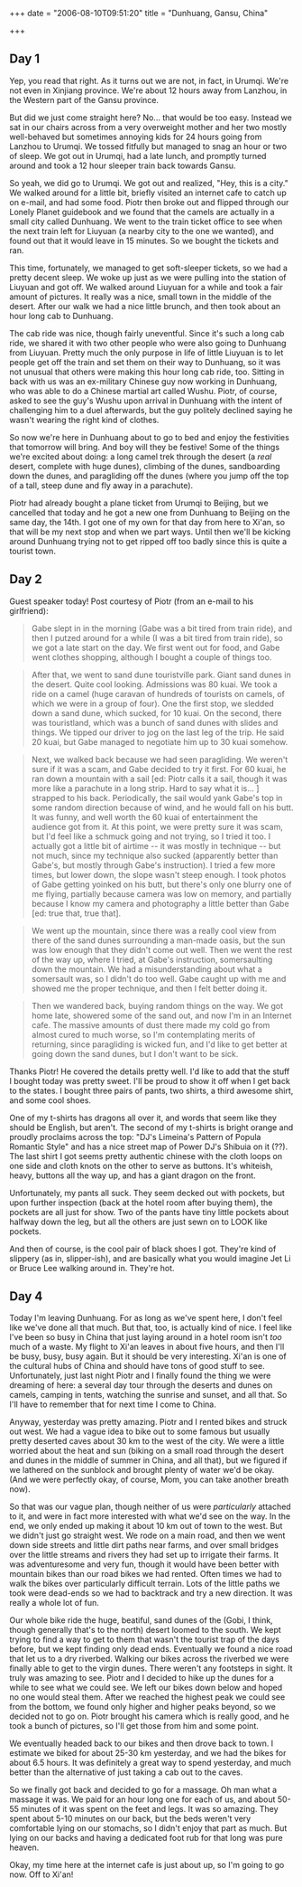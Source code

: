 +++
date = "2006-08-10T09:51:20"
title = "Dunhuang, Gansu, China"

+++

## Day 1

Yep, you read that right. As it turns out we are not, in fact, in Urumqi. We're not even in Xinjiang province. We're about 12 hours away from Lanzhou, in the Western part of the Gansu province.

But did we just come straight here? No... that would be too easy. Instead we sat in our chairs across from a very overweight mother and her two mostly well-behaved but sometimes annoying kids for 24 hours going from Lanzhou to Urumqi. We tossed fitfully but managed to snag an hour or two of sleep.  We got out in Urumqi, had  a late lunch, and promptly turned around and took a 12 hour sleeper train back towards Gansu.

So yeah, we did go to Urumqi. We got out and realized, "Hey, this is a city." We walked around for a little bit, briefly visited an internet cafe to catch up on e-mail, and had some food. Piotr then broke out and flipped through our Lonely Planet guidebook and we found that the camels are actually in a small city called Dunhuang. We went to the train ticket office to see when the next train left for Liuyuan (a nearby city to the one we wanted), and found out that it would leave in 15 minutes. So we bought the tickets and ran.

This time, fortunately, we managed to get soft-sleeper tickets, so we had a pretty decent sleep. We woke up just as we were pulling into the station of Liuyuan and got off. We walked around Liuyuan for a while and took a fair amount of pictures. It really was a nice, small town in the middle of the desert. After our walk we had a nice little brunch, and then took about an hour long cab to Dunhuang.

The cab ride was nice, though fairly uneventful. Since it's such a long cab ride, we shared it with two other people who were also going to Dunhuang from Liuyuan. Pretty much the only purpose in life of little Liuyuan is to let people get off the train and set them on their way to Dunhuang, so it was not unusual that others were making this hour long cab ride, too. Sitting in back with us was an ex-military Chinese guy now working in Dunhuang, who was able to do a Chinese martial art called Wushu. Piotr, of course, asked to see the guy's Wushu upon arrival in Dunhuang with the intent of challenging him to a duel afterwards, but the guy politely declined saying he wasn't wearing the right kind of clothes.

So now we're here in Dunhuang about to go to bed and enjoy the festivities that tomorrow will bring. And boy will they be festive! Some of the things we're excited about doing: a long camel trek through the desert (a *real* desert, complete with huge dunes), climbing of the dunes, sandboarding down the dunes, and paragliding off the dunes (where you jump off the top of a tall, steep dune and fly away in a parachute).

Piotr had already bought a plane ticket from Urumqi to Beijing, but we cancelled that today and he got a new one from Dunhuang to Beijing on the same day, the 14th. I got one of my own for that day from here to Xi'an, so that will be my next stop and when we part ways. Until then we'll be kicking around Dunhuang trying not to get ripped off too badly since this is quite a tourist town.

## Day 2

Guest speaker today! Post courtesy of Piotr (from an e-mail to his girlfriend):

> Gabe slept in in the morning (Gabe was a bit tired from train ride), and then I putzed around for a while (I was a bit tired from train ride), so we got a late start on the day. We first went out for food, and Gabe went clothes shopping, although I bought a couple of things too.

> After that, we went to sand dune touristville park. Giant sand dunes in the desert. Quite cool looking. Admissions was 80 kuai. We took a ride on a camel (huge caravan of hundreds of tourists on camels, of which we were in a group of four). One the first stop, we sledded down a sand dune, which sucked, for 10 kuai. On the second, there was touristland, which was a bunch of sand dunes with slides and things. We tipped our driver to jog on the last leg of the trip. He said 20 kuai, but Gabe managed to negotiate him up to 30 kuai somehow.

> Next, we walked back because we had seen paragliding. We weren't sure if it was a scam, and Gabe decided to try it first. For 60 kuai, he ran down a mountain with a sail [ed: Piotr calls it a sail, though it was more like a parachute in a long strip. Hard to say what it is... ] strapped to  his back. Periodically, the sail would yank Gabe's top in some random direction because of wind, and he would fall on his butt. It was funny, and well worth the 60 kuai of entertainment the audience got from it. At this point, we were pretty sure it was scam, but I'd feel like a schmuck going and not trying, so I tried it too. I actually got a little bit of airtime -- it was mostly in technique -- but not much, since my technique also sucked (apparently better than Gabe's, but mostly through Gabe's instruction). I tried a few more times, but lower down, the slope wasn't steep enough. I took photos of Gabe getting yoinked on his butt, but there's only one blurry one of me flying, partially because camera was low on memory, and partially because I know my camera and photography a little better than Gabe [ed: true that, true that].

> We went up the mountain, since there was a really cool view from there of the sand dunes surrounding a man-made oasis, but the sun was low enough that they didn't come out well. Then we went the rest of the way up, where I tried, at Gabe's instruction, somersaulting down the mountain. We had a misunderstanding about what a somersault was, so I didn't do too well. Gabe caught up with me and showed me the proper technique, and then I felt better doing it.

> Then we wandered back, buying random things on the way. We got home late, showered some
of the sand out, and now I'm in an Internet cafe. The massive amounts of dust there made my cold go from almost cured to much worse, so I'm contemplating merits of returning, since paragliding is wicked fun, and I'd like to get better at going down the sand dunes, but I don't want to be sick.

Thanks Piotr! He covered the details pretty well. I'd like to add that the stuff I bought today was pretty sweet. I'll be proud to show it off when I get back to the states. I bought three pairs of pants, two shirts, a third awesome shirt, and some cool shoes.

One of my t-shirts has dragons all over it, and words that seem like they should be English, but aren't. The second of my t-shirts is bright orange and proudly proclaims across the top: "DJ's Limeina's Pattern of Popula Romantic Style" and has a nice street map of Power DJ's Shibuia on it (??). The last shirt I got seems pretty authentic chinese with the cloth loops on one side and cloth knots on the other to serve as buttons. It's whiteish, heavy, buttons all the way up, and has a giant dragon on the front.

Unfortunately, my pants all suck. They seem decked out with pockets, but upon further inspection (back at the hotel room after buying them), the pockets are all just for show. Two of the pants have tiny little pockets about halfway down the leg, but all the others are just sewn on to LOOK like pockets.

And then of course, is the cool pair of black shoes I got. They're kind of slippery (as in, slipper-ish), and are basically what you would imagine Jet Li or Bruce Lee walking around in. They're hot.

## Day 4

Today I'm leaving Dunhuang. For as long as we've spent here, I don't feel like we've done all that much. But that, too, is actually kind of nice. I feel like I've been so busy in China that just laying around in a hotel room isn't *too* much of a waste. My flight to Xi'an leaves in about five hours, and then I'll be busy, busy, busy again. But it should be very interesting. Xi'an is one of the cultural hubs of China and should have tons of good stuff to see. Unfortunately, just last night Piotr and I finally found the thing we were dreaming of here: a several day tour through the deserts and dunes on camels, camping in tents, watching the sunrise and sunset, and all that. So I'll have to remember that for next time I come to China.

Anyway, yesterday was pretty amazing. Piotr and I rented bikes and struck out west. We had a vague idea to bike out to some famous but usually pretty deserted caves about 30 km to the west of the city. We were a little worried about the heat and sun (biking on a small road through the desert and dunes in the middle of summer in China, and all that), but we figured if we lathered on the sunblock and brought plenty of water we'd be okay. (And we were perfectly okay, of course, Mom, you can take another breath now).

So that was our vague plan, though neither of us were *particularly* attached to it, and were in fact more interested with what we'd see on the way. In the end, we only ended up making it about 10 km out of town to the west. But we didn't just go straight west. We rode on a main road, and then we went down side streets and little dirt paths near farms, and over small bridges over the little streams and rivers they had set up to irrigate their farms. It was adventuresome and very fun, though it would have been better with mountain bikes than our road bikes we had rented. Often times we had to walk the bikes over particularly difficult terrain. Lots of the little paths we took were dead-ends so we had to backtrack and try a new direction. It was really a whole lot of fun.

Our whole bike ride the huge, beatiful, sand dunes of the (Gobi, I think, though generally that's to the north) desert loomed to the south. We kept trying to find a way to get to them that wasn't the tourist trap of the days before, but we kept finding only dead ends. Eventually we found a nice road that let us to a dry riverbed. Walking our bikes across the riverbed we were finally able to get to the virgin dunes. There weren't any footsteps in sight. It truly was amazing to see. Piotr and I decided to hike up the dunes for a while to see what we could see. We left our bikes down below and hoped no one would steal them. After we reached the highest peak we could see from the bottom, we found only higher and higher peaks beyond, so we decided not to go on. Piotr brought his camera which is really good, and he took a bunch of pictures, so I'll get those from him and some point.

We eventually headed back to our bikes and then drove back to town. I estimate we biked for about 25-30 km yesterday, and we had the bikes for about 6.5 hours. It was definitely a great way to spend yesterday, and much better than the alternative of just taking a cab out to the caves.

So we finally got back and decided to go for a massage. Oh man what a massage it was. We paid for an hour long one for each of us, and about 50-55 minutes of it was spent on the feet and legs. It was so amazing. They spent about 5-10 minutes on our back, but the beds weren't very comfortable lying on our stomachs, so I didn't enjoy that part as much. But lying on our backs and having a dedicated foot rub for that long was pure heaven.

Okay, my time here at the internet cafe is just about up, so I'm going to go now. Off to Xi'an!
